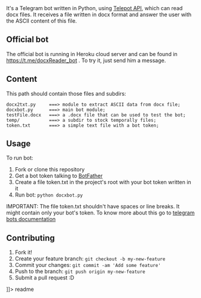 <snippet>
  <content><![CDATA[
# ${1:Telegram docx Reader Bot}

It's a Telegram bot written in Python, using [Telepot API](https://github.com/nickoala/telepot), which can read docx files.
It receives a file written in docx format and answer the user with the ASCII content of this file.

## Official bot

The official bot is running in Heroku cloud server and can be found in https://t.me/docxReader_bot .
To try it, just send him a message.

## Content

  This path should contain those files and subdirs:

    docx2txt.py     ===> module to extract ASCII data from docx file;
    docxbot.py      ===> main bot module;
    testFile.docx   ===> a .docx file that can be used to test the bot;
    temp/           ===> a subdir to stock temporally files;
    token.txt       ===> a simple text file with a bot token;

## Usage

To run bot:
1. Fork or clone this repository
2. Get a bot token talking to [BotFather](https://t.me/BotFather)
3. Create a file token.txt in the project's root with your bot token written in it
4. Run bot: `python docxbot.py`

IMPORTANT:
The file token.txt shouldn't have spaces or line breaks. It might contain only your bot's token.
To know more about this go to [telegram bots documentation](https://core.telegram.org/bots#creating-a-new-bot)

## Contributing

1. Fork it!
2. Create your feature branch: `git checkout -b my-new-feature`
3. Commit your changes: `git commit -am 'Add some feature'`
4. Push to the branch: `git push origin my-new-feature`
5. Submit a pull request :D

]]></content>
  <tabTrigger>readme</tabTrigger>
</snippet>